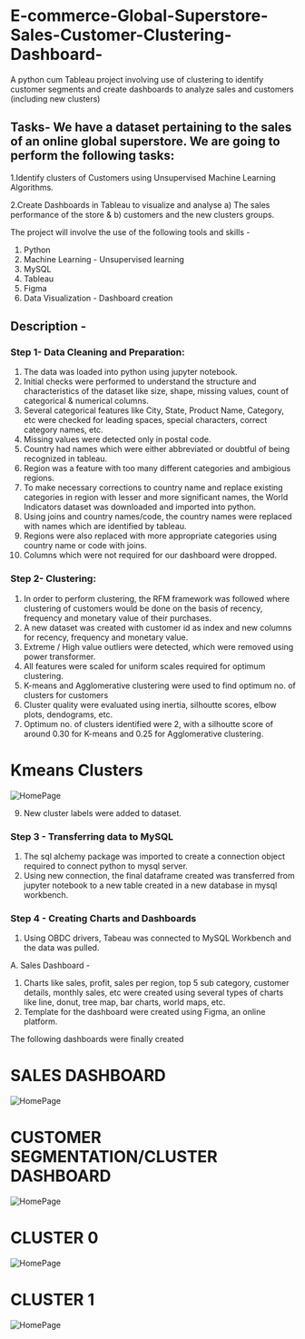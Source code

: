 # E-commerce-Global-Superstore-Sales-Customer-Clustering-Dashboard-
A python cum Tableau project involving use of clustering to identify customer segments and create dashboards to analyze sales and customers (including new clusters)

## Tasks- We have a dataset pertaining to the sales of an online global superstore. We are going to perform the following tasks:
1.Identify clusters of Customers using Unsupervised Machine Learning Algorithms.

2.Create Dashboards in Tableau to visualize and analyse a) The sales performance of the store & b) customers and the new clusters groups.
    
The project will involve the use of the following tools and skills - 
1. Python
2. Machine Learning - Unsupervised learning
3. MySQL
4. Tableau
5. Figma
6. Data Visualization - Dashboard creation

## Description - 
### Step 1- Data Cleaning and Preparation:
1. The data was loaded into python using jupyter notebook.
2. Initial checks were performed to understand the structure and characteristics of the dataset like size, shape, missing values, count of categorical & numerical columns.
3. Several categorical features like City, State, Product Name, Category, etc were checked for  leading spaces, special characters, correct category names, etc.
4. Missing values were detected only in postal code.
5. Country had names which were either abbreviated or doubtful of being recognized in tableau.
6. Region was a feature with too many different categories and ambigious regions.
7. To make necessary corrections to country name and replace existing categories in region with lesser and more significant names, the World Indicators dataset was downloaded and imported into python.
8. Using joins and country names/code, the country names were replaced with names which are identified by tableau.
9. Regions were also replaced with more appropriate categories using country name or code with joins.
10. Columns which were not required for our dashboard were dropped.

### Step 2- Clustering:
1. In order to perform clustering, the RFM framework was followed where clustering of customers would be done on the basis of recency, frequency and monetary value of their purchases.
2. A new dataset was created with customer id as index and new columns for recency, frequency and monetary value.
3. Extreme / High value outliers were detected, which were removed using power transformer.
4. All features were scaled for uniform scales required for optimum clustering.
5. K-means and Agglomerative clustering were used to find optimum no. of clusters for customers
6. Cluster quality were evaluated using inertia, silhoutte scores, elbow plots, dendograms, etc.
7. Optimum no. of clusters identified were 2, with a silhoutte score of around 0.30 for K-means and 0.25 for Agglomerative clustering.
# Kmeans Clusters
![HomePage](Images/Kmeans.png)

9. New cluster labels were added to dataset.

### Step 3 - Transferring data to MySQL
1. The sql alchemy package was imported to create a connection object required to connect python to mysql server.
2. Using new connection, the final dataframe created was transferred from jupyter notebook to a new table created in a new database in mysql workbench.

### Step 4 - Creating Charts and Dashboards
1. Using OBDC drivers, Tabeau was connected to MySQL Workbench and the data was pulled.

A. Sales Dashboard - 
  1. Charts like sales, profit, sales per region, top 5 sub category, customer details, monthly sales, etc were created using several types of charts like line, donut, tree map, bar charts, world maps, etc.
  2. Template for the dashboard were created using Figma, an online platform.

The following dashboards were finally created

# SALES DASHBOARD
![HomePage](Images/SalesDashboard.png)

# CUSTOMER SEGMENTATION/CLUSTER DASHBOARD
![HomePage](Images/CustomerClustering.png)

# CLUSTER 0
![HomePage](Images/Cluster0.png)

# CLUSTER 1
![HomePage](Images/Cluster1.png)
